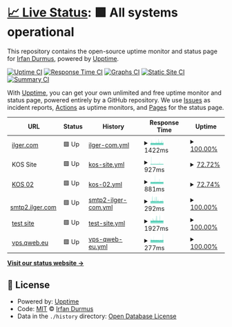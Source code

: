 # [📈 Live Status](https://shirfan.github.io/Uptime): <!--live status--> **🟩 All systems operational**

This repository contains the open-source uptime monitor and status page for [Irfan Durmus](http://irfandurmus.com/cv), powered by [Upptime](https://github.com/upptime/upptime).

[![Uptime CI](https://github.com/Irfan/upptime/workflows/Uptime%20CI/badge.svg)](https://github.com/Irfan/upptime/actions?query=workflow%3A%22Uptime+CI%22)
[![Response Time CI](https://github.com/Irfan/upptime/workflows/Response%20Time%20CI/badge.svg)](https://github.com/Irfan/upptime/actions?query=workflow%3A%22Response+Time+CI%22)
[![Graphs CI](https://github.com/Irfan/upptime/workflows/Graphs%20CI/badge.svg)](https://github.com/Irfan/upptime/actions?query=workflow%3A%22Graphs+CI%22)
[![Static Site CI](https://github.com/Irfan/upptime/workflows/Static%20Site%20CI/badge.svg)](https://github.com/Irfan/upptime/actions?query=workflow%3A%22Static+Site+CI%22)
[![Summary CI](https://github.com/Irfan/upptime/workflows/Summary%20CI/badge.svg)](https://github.com/Irfan/upptime/actions?query=workflow%3A%22Summary+CI%22)

With [Upptime](https://upptime.js.org), you can get your own unlimited and free uptime monitor and status page, powered entirely by a GitHub repository. We use [Issues](https://github.com/Irfan/upptime/issues) as incident reports, [Actions](https://github.com/Irfan/upptime/actions) as uptime monitors, and [Pages](https://Irfan.github.io/upptime) for the status page.

<!--start: status pages-->
<!-- This summary is generated by Upptime (https://github.com/upptime/upptime) -->
<!-- Do not edit this manually, your changes will be overwritten -->
<!-- prettier-ignore -->
| URL | Status | History | Response Time | Uptime |
| --- | ------ | ------- | ------------- | ------ |
| <img alt="" src="https://icons.duckduckgo.com/ip3/www.ilger.com.ico" height="13"> [ilger.com](https://www.ilger.com) | 🟩 Up | [ilger-com.yml](https://github.com/shirfan/Uptime/commits/HEAD/history/ilger-com.yml) | <details><summary><img alt="Response time graph" src="./graphs/ilger-com/response-time-week.png" height="20"> 1422ms</summary><br><a href="https://shirfan.github.io/Uptime/history/ilger-com"><img alt="Response time 1424" src="https://img.shields.io/endpoint?url=https%3A%2F%2Fraw.githubusercontent.com%2Fshirfan%2FUptime%2FHEAD%2Fapi%2Filger-com%2Fresponse-time.json"></a><br><a href="https://shirfan.github.io/Uptime/history/ilger-com"><img alt="24-hour response time 1422" src="https://img.shields.io/endpoint?url=https%3A%2F%2Fraw.githubusercontent.com%2Fshirfan%2FUptime%2FHEAD%2Fapi%2Filger-com%2Fresponse-time-day.json"></a><br><a href="https://shirfan.github.io/Uptime/history/ilger-com"><img alt="7-day response time 1422" src="https://img.shields.io/endpoint?url=https%3A%2F%2Fraw.githubusercontent.com%2Fshirfan%2FUptime%2FHEAD%2Fapi%2Filger-com%2Fresponse-time-week.json"></a><br><a href="https://shirfan.github.io/Uptime/history/ilger-com"><img alt="30-day response time 1424" src="https://img.shields.io/endpoint?url=https%3A%2F%2Fraw.githubusercontent.com%2Fshirfan%2FUptime%2FHEAD%2Fapi%2Filger-com%2Fresponse-time-month.json"></a><br><a href="https://shirfan.github.io/Uptime/history/ilger-com"><img alt="1-year response time 1424" src="https://img.shields.io/endpoint?url=https%3A%2F%2Fraw.githubusercontent.com%2Fshirfan%2FUptime%2FHEAD%2Fapi%2Filger-com%2Fresponse-time-year.json"></a></details> | <details><summary><a href="https://shirfan.github.io/Uptime/history/ilger-com">100.00%</a></summary><a href="https://shirfan.github.io/Uptime/history/ilger-com"><img alt="All-time uptime 100.00%" src="https://img.shields.io/endpoint?url=https%3A%2F%2Fraw.githubusercontent.com%2Fshirfan%2FUptime%2FHEAD%2Fapi%2Filger-com%2Fuptime.json"></a><br><a href="https://shirfan.github.io/Uptime/history/ilger-com"><img alt="24-hour uptime 100.00%" src="https://img.shields.io/endpoint?url=https%3A%2F%2Fraw.githubusercontent.com%2Fshirfan%2FUptime%2FHEAD%2Fapi%2Filger-com%2Fuptime-day.json"></a><br><a href="https://shirfan.github.io/Uptime/history/ilger-com"><img alt="7-day uptime 100.00%" src="https://img.shields.io/endpoint?url=https%3A%2F%2Fraw.githubusercontent.com%2Fshirfan%2FUptime%2FHEAD%2Fapi%2Filger-com%2Fuptime-week.json"></a><br><a href="https://shirfan.github.io/Uptime/history/ilger-com"><img alt="30-day uptime 100.00%" src="https://img.shields.io/endpoint?url=https%3A%2F%2Fraw.githubusercontent.com%2Fshirfan%2FUptime%2FHEAD%2Fapi%2Filger-com%2Fuptime-month.json"></a><br><a href="https://shirfan.github.io/Uptime/history/ilger-com"><img alt="1-year uptime 100.00%" src="https://img.shields.io/endpoint?url=https%3A%2F%2Fraw.githubusercontent.com%2Fshirfan%2FUptime%2FHEAD%2Fapi%2Filger-com%2Fuptime-year.json"></a></details>
| <img alt="" src="https://icons.duckduckgo.com/ip3/null.ico" height="13"> KOS Site | 🟩 Up | [kos-site.yml](https://github.com/shirfan/Uptime/commits/HEAD/history/kos-site.yml) | <details><summary><img alt="Response time graph" src="./graphs/kos-site/response-time-week.png" height="20"> 927ms</summary><br><a href="https://shirfan.github.io/Uptime/history/kos-site"><img alt="Response time 902" src="https://img.shields.io/endpoint?url=https%3A%2F%2Fraw.githubusercontent.com%2Fshirfan%2FUptime%2FHEAD%2Fapi%2Fkos-site%2Fresponse-time.json"></a><br><a href="https://shirfan.github.io/Uptime/history/kos-site"><img alt="24-hour response time 895" src="https://img.shields.io/endpoint?url=https%3A%2F%2Fraw.githubusercontent.com%2Fshirfan%2FUptime%2FHEAD%2Fapi%2Fkos-site%2Fresponse-time-day.json"></a><br><a href="https://shirfan.github.io/Uptime/history/kos-site"><img alt="7-day response time 927" src="https://img.shields.io/endpoint?url=https%3A%2F%2Fraw.githubusercontent.com%2Fshirfan%2FUptime%2FHEAD%2Fapi%2Fkos-site%2Fresponse-time-week.json"></a><br><a href="https://shirfan.github.io/Uptime/history/kos-site"><img alt="30-day response time 902" src="https://img.shields.io/endpoint?url=https%3A%2F%2Fraw.githubusercontent.com%2Fshirfan%2FUptime%2FHEAD%2Fapi%2Fkos-site%2Fresponse-time-month.json"></a><br><a href="https://shirfan.github.io/Uptime/history/kos-site"><img alt="1-year response time 902" src="https://img.shields.io/endpoint?url=https%3A%2F%2Fraw.githubusercontent.com%2Fshirfan%2FUptime%2FHEAD%2Fapi%2Fkos-site%2Fresponse-time-year.json"></a></details> | <details><summary><a href="https://shirfan.github.io/Uptime/history/kos-site">72.72%</a></summary><a href="https://shirfan.github.io/Uptime/history/kos-site"><img alt="All-time uptime 89.43%" src="https://img.shields.io/endpoint?url=https%3A%2F%2Fraw.githubusercontent.com%2Fshirfan%2FUptime%2FHEAD%2Fapi%2Fkos-site%2Fuptime.json"></a><br><a href="https://shirfan.github.io/Uptime/history/kos-site"><img alt="24-hour uptime 0.00%" src="https://img.shields.io/endpoint?url=https%3A%2F%2Fraw.githubusercontent.com%2Fshirfan%2FUptime%2FHEAD%2Fapi%2Fkos-site%2Fuptime-day.json"></a><br><a href="https://shirfan.github.io/Uptime/history/kos-site"><img alt="7-day uptime 72.72%" src="https://img.shields.io/endpoint?url=https%3A%2F%2Fraw.githubusercontent.com%2Fshirfan%2FUptime%2FHEAD%2Fapi%2Fkos-site%2Fuptime-week.json"></a><br><a href="https://shirfan.github.io/Uptime/history/kos-site"><img alt="30-day uptime 89.43%" src="https://img.shields.io/endpoint?url=https%3A%2F%2Fraw.githubusercontent.com%2Fshirfan%2FUptime%2FHEAD%2Fapi%2Fkos-site%2Fuptime-month.json"></a><br><a href="https://shirfan.github.io/Uptime/history/kos-site"><img alt="1-year uptime 89.43%" src="https://img.shields.io/endpoint?url=https%3A%2F%2Fraw.githubusercontent.com%2Fshirfan%2FUptime%2FHEAD%2Fapi%2Fkos-site%2Fuptime-year.json"></a></details>
| <img alt="" src="https://icons.duckduckgo.com/ip3/kos02.ilger.com.ico" height="13"> [KOS 02](https://kos02.ilger.com) | 🟩 Up | [kos-02.yml](https://github.com/shirfan/Uptime/commits/HEAD/history/kos-02.yml) | <details><summary><img alt="Response time graph" src="./graphs/kos-02/response-time-week.png" height="20"> 881ms</summary><br><a href="https://shirfan.github.io/Uptime/history/kos-02"><img alt="Response time 882" src="https://img.shields.io/endpoint?url=https%3A%2F%2Fraw.githubusercontent.com%2Fshirfan%2FUptime%2FHEAD%2Fapi%2Fkos-02%2Fresponse-time.json"></a><br><a href="https://shirfan.github.io/Uptime/history/kos-02"><img alt="24-hour response time 870" src="https://img.shields.io/endpoint?url=https%3A%2F%2Fraw.githubusercontent.com%2Fshirfan%2FUptime%2FHEAD%2Fapi%2Fkos-02%2Fresponse-time-day.json"></a><br><a href="https://shirfan.github.io/Uptime/history/kos-02"><img alt="7-day response time 881" src="https://img.shields.io/endpoint?url=https%3A%2F%2Fraw.githubusercontent.com%2Fshirfan%2FUptime%2FHEAD%2Fapi%2Fkos-02%2Fresponse-time-week.json"></a><br><a href="https://shirfan.github.io/Uptime/history/kos-02"><img alt="30-day response time 882" src="https://img.shields.io/endpoint?url=https%3A%2F%2Fraw.githubusercontent.com%2Fshirfan%2FUptime%2FHEAD%2Fapi%2Fkos-02%2Fresponse-time-month.json"></a><br><a href="https://shirfan.github.io/Uptime/history/kos-02"><img alt="1-year response time 882" src="https://img.shields.io/endpoint?url=https%3A%2F%2Fraw.githubusercontent.com%2Fshirfan%2FUptime%2FHEAD%2Fapi%2Fkos-02%2Fresponse-time-year.json"></a></details> | <details><summary><a href="https://shirfan.github.io/Uptime/history/kos-02">72.74%</a></summary><a href="https://shirfan.github.io/Uptime/history/kos-02"><img alt="All-time uptime 89.43%" src="https://img.shields.io/endpoint?url=https%3A%2F%2Fraw.githubusercontent.com%2Fshirfan%2FUptime%2FHEAD%2Fapi%2Fkos-02%2Fuptime.json"></a><br><a href="https://shirfan.github.io/Uptime/history/kos-02"><img alt="24-hour uptime 0.00%" src="https://img.shields.io/endpoint?url=https%3A%2F%2Fraw.githubusercontent.com%2Fshirfan%2FUptime%2FHEAD%2Fapi%2Fkos-02%2Fuptime-day.json"></a><br><a href="https://shirfan.github.io/Uptime/history/kos-02"><img alt="7-day uptime 72.74%" src="https://img.shields.io/endpoint?url=https%3A%2F%2Fraw.githubusercontent.com%2Fshirfan%2FUptime%2FHEAD%2Fapi%2Fkos-02%2Fuptime-week.json"></a><br><a href="https://shirfan.github.io/Uptime/history/kos-02"><img alt="30-day uptime 89.43%" src="https://img.shields.io/endpoint?url=https%3A%2F%2Fraw.githubusercontent.com%2Fshirfan%2FUptime%2FHEAD%2Fapi%2Fkos-02%2Fuptime-month.json"></a><br><a href="https://shirfan.github.io/Uptime/history/kos-02"><img alt="1-year uptime 89.43%" src="https://img.shields.io/endpoint?url=https%3A%2F%2Fraw.githubusercontent.com%2Fshirfan%2FUptime%2FHEAD%2Fapi%2Fkos-02%2Fuptime-year.json"></a></details>
| <img alt="" src="https://icons.duckduckgo.com/ip3/null.ico" height="13"> [smtp2.ilger.com](smtp2.ilger.it) | 🟩 Up | [smtp2-ilger-com.yml](https://github.com/shirfan/Uptime/commits/HEAD/history/smtp2-ilger-com.yml) | <details><summary><img alt="Response time graph" src="./graphs/smtp2-ilger-com/response-time-week.png" height="20"> 292ms</summary><br><a href="https://shirfan.github.io/Uptime/history/smtp2-ilger-com"><img alt="Response time 291" src="https://img.shields.io/endpoint?url=https%3A%2F%2Fraw.githubusercontent.com%2Fshirfan%2FUptime%2FHEAD%2Fapi%2Fsmtp2-ilger-com%2Fresponse-time.json"></a><br><a href="https://shirfan.github.io/Uptime/history/smtp2-ilger-com"><img alt="24-hour response time 289" src="https://img.shields.io/endpoint?url=https%3A%2F%2Fraw.githubusercontent.com%2Fshirfan%2FUptime%2FHEAD%2Fapi%2Fsmtp2-ilger-com%2Fresponse-time-day.json"></a><br><a href="https://shirfan.github.io/Uptime/history/smtp2-ilger-com"><img alt="7-day response time 292" src="https://img.shields.io/endpoint?url=https%3A%2F%2Fraw.githubusercontent.com%2Fshirfan%2FUptime%2FHEAD%2Fapi%2Fsmtp2-ilger-com%2Fresponse-time-week.json"></a><br><a href="https://shirfan.github.io/Uptime/history/smtp2-ilger-com"><img alt="30-day response time 291" src="https://img.shields.io/endpoint?url=https%3A%2F%2Fraw.githubusercontent.com%2Fshirfan%2FUptime%2FHEAD%2Fapi%2Fsmtp2-ilger-com%2Fresponse-time-month.json"></a><br><a href="https://shirfan.github.io/Uptime/history/smtp2-ilger-com"><img alt="1-year response time 291" src="https://img.shields.io/endpoint?url=https%3A%2F%2Fraw.githubusercontent.com%2Fshirfan%2FUptime%2FHEAD%2Fapi%2Fsmtp2-ilger-com%2Fresponse-time-year.json"></a></details> | <details><summary><a href="https://shirfan.github.io/Uptime/history/smtp2-ilger-com">100.00%</a></summary><a href="https://shirfan.github.io/Uptime/history/smtp2-ilger-com"><img alt="All-time uptime 99.75%" src="https://img.shields.io/endpoint?url=https%3A%2F%2Fraw.githubusercontent.com%2Fshirfan%2FUptime%2FHEAD%2Fapi%2Fsmtp2-ilger-com%2Fuptime.json"></a><br><a href="https://shirfan.github.io/Uptime/history/smtp2-ilger-com"><img alt="24-hour uptime 100.00%" src="https://img.shields.io/endpoint?url=https%3A%2F%2Fraw.githubusercontent.com%2Fshirfan%2FUptime%2FHEAD%2Fapi%2Fsmtp2-ilger-com%2Fuptime-day.json"></a><br><a href="https://shirfan.github.io/Uptime/history/smtp2-ilger-com"><img alt="7-day uptime 100.00%" src="https://img.shields.io/endpoint?url=https%3A%2F%2Fraw.githubusercontent.com%2Fshirfan%2FUptime%2FHEAD%2Fapi%2Fsmtp2-ilger-com%2Fuptime-week.json"></a><br><a href="https://shirfan.github.io/Uptime/history/smtp2-ilger-com"><img alt="30-day uptime 99.75%" src="https://img.shields.io/endpoint?url=https%3A%2F%2Fraw.githubusercontent.com%2Fshirfan%2FUptime%2FHEAD%2Fapi%2Fsmtp2-ilger-com%2Fuptime-month.json"></a><br><a href="https://shirfan.github.io/Uptime/history/smtp2-ilger-com"><img alt="1-year uptime 99.75%" src="https://img.shields.io/endpoint?url=https%3A%2F%2Fraw.githubusercontent.com%2Fshirfan%2FUptime%2FHEAD%2Fapi%2Fsmtp2-ilger-com%2Fuptime-year.json"></a></details>
| <img alt="" src="https://icons.duckduckgo.com/ip3/ilger.com.ico" height="13"> [test site](https://ilger.com/) | 🟩 Up | [test-site.yml](https://github.com/shirfan/Uptime/commits/HEAD/history/test-site.yml) | <details><summary><img alt="Response time graph" src="./graphs/test-site/response-time-week.png" height="20"> 1927ms</summary><br><a href="https://shirfan.github.io/Uptime/history/test-site"><img alt="Response time 1915" src="https://img.shields.io/endpoint?url=https%3A%2F%2Fraw.githubusercontent.com%2Fshirfan%2FUptime%2FHEAD%2Fapi%2Ftest-site%2Fresponse-time.json"></a><br><a href="https://shirfan.github.io/Uptime/history/test-site"><img alt="24-hour response time 1904" src="https://img.shields.io/endpoint?url=https%3A%2F%2Fraw.githubusercontent.com%2Fshirfan%2FUptime%2FHEAD%2Fapi%2Ftest-site%2Fresponse-time-day.json"></a><br><a href="https://shirfan.github.io/Uptime/history/test-site"><img alt="7-day response time 1927" src="https://img.shields.io/endpoint?url=https%3A%2F%2Fraw.githubusercontent.com%2Fshirfan%2FUptime%2FHEAD%2Fapi%2Ftest-site%2Fresponse-time-week.json"></a><br><a href="https://shirfan.github.io/Uptime/history/test-site"><img alt="30-day response time 1915" src="https://img.shields.io/endpoint?url=https%3A%2F%2Fraw.githubusercontent.com%2Fshirfan%2FUptime%2FHEAD%2Fapi%2Ftest-site%2Fresponse-time-month.json"></a><br><a href="https://shirfan.github.io/Uptime/history/test-site"><img alt="1-year response time 1915" src="https://img.shields.io/endpoint?url=https%3A%2F%2Fraw.githubusercontent.com%2Fshirfan%2FUptime%2FHEAD%2Fapi%2Ftest-site%2Fresponse-time-year.json"></a></details> | <details><summary><a href="https://shirfan.github.io/Uptime/history/test-site">100.00%</a></summary><a href="https://shirfan.github.io/Uptime/history/test-site"><img alt="All-time uptime 100.00%" src="https://img.shields.io/endpoint?url=https%3A%2F%2Fraw.githubusercontent.com%2Fshirfan%2FUptime%2FHEAD%2Fapi%2Ftest-site%2Fuptime.json"></a><br><a href="https://shirfan.github.io/Uptime/history/test-site"><img alt="24-hour uptime 100.00%" src="https://img.shields.io/endpoint?url=https%3A%2F%2Fraw.githubusercontent.com%2Fshirfan%2FUptime%2FHEAD%2Fapi%2Ftest-site%2Fuptime-day.json"></a><br><a href="https://shirfan.github.io/Uptime/history/test-site"><img alt="7-day uptime 100.00%" src="https://img.shields.io/endpoint?url=https%3A%2F%2Fraw.githubusercontent.com%2Fshirfan%2FUptime%2FHEAD%2Fapi%2Ftest-site%2Fuptime-week.json"></a><br><a href="https://shirfan.github.io/Uptime/history/test-site"><img alt="30-day uptime 100.00%" src="https://img.shields.io/endpoint?url=https%3A%2F%2Fraw.githubusercontent.com%2Fshirfan%2FUptime%2FHEAD%2Fapi%2Ftest-site%2Fuptime-month.json"></a><br><a href="https://shirfan.github.io/Uptime/history/test-site"><img alt="1-year uptime 100.00%" src="https://img.shields.io/endpoint?url=https%3A%2F%2Fraw.githubusercontent.com%2Fshirfan%2FUptime%2FHEAD%2Fapi%2Ftest-site%2Fuptime-year.json"></a></details>
| <img alt="" src="https://icons.duckduckgo.com/ip3/null.ico" height="13"> [vps.qweb.eu](vps.qweb.eu) | 🟩 Up | [vps-qweb-eu.yml](https://github.com/shirfan/Uptime/commits/HEAD/history/vps-qweb-eu.yml) | <details><summary><img alt="Response time graph" src="./graphs/vps-qweb-eu/response-time-week.png" height="20"> 277ms</summary><br><a href="https://shirfan.github.io/Uptime/history/vps-qweb-eu"><img alt="Response time 279" src="https://img.shields.io/endpoint?url=https%3A%2F%2Fraw.githubusercontent.com%2Fshirfan%2FUptime%2FHEAD%2Fapi%2Fvps-qweb-eu%2Fresponse-time.json"></a><br><a href="https://shirfan.github.io/Uptime/history/vps-qweb-eu"><img alt="24-hour response time 279" src="https://img.shields.io/endpoint?url=https%3A%2F%2Fraw.githubusercontent.com%2Fshirfan%2FUptime%2FHEAD%2Fapi%2Fvps-qweb-eu%2Fresponse-time-day.json"></a><br><a href="https://shirfan.github.io/Uptime/history/vps-qweb-eu"><img alt="7-day response time 277" src="https://img.shields.io/endpoint?url=https%3A%2F%2Fraw.githubusercontent.com%2Fshirfan%2FUptime%2FHEAD%2Fapi%2Fvps-qweb-eu%2Fresponse-time-week.json"></a><br><a href="https://shirfan.github.io/Uptime/history/vps-qweb-eu"><img alt="30-day response time 279" src="https://img.shields.io/endpoint?url=https%3A%2F%2Fraw.githubusercontent.com%2Fshirfan%2FUptime%2FHEAD%2Fapi%2Fvps-qweb-eu%2Fresponse-time-month.json"></a><br><a href="https://shirfan.github.io/Uptime/history/vps-qweb-eu"><img alt="1-year response time 279" src="https://img.shields.io/endpoint?url=https%3A%2F%2Fraw.githubusercontent.com%2Fshirfan%2FUptime%2FHEAD%2Fapi%2Fvps-qweb-eu%2Fresponse-time-year.json"></a></details> | <details><summary><a href="https://shirfan.github.io/Uptime/history/vps-qweb-eu">100.00%</a></summary><a href="https://shirfan.github.io/Uptime/history/vps-qweb-eu"><img alt="All-time uptime 100.00%" src="https://img.shields.io/endpoint?url=https%3A%2F%2Fraw.githubusercontent.com%2Fshirfan%2FUptime%2FHEAD%2Fapi%2Fvps-qweb-eu%2Fuptime.json"></a><br><a href="https://shirfan.github.io/Uptime/history/vps-qweb-eu"><img alt="24-hour uptime 100.00%" src="https://img.shields.io/endpoint?url=https%3A%2F%2Fraw.githubusercontent.com%2Fshirfan%2FUptime%2FHEAD%2Fapi%2Fvps-qweb-eu%2Fuptime-day.json"></a><br><a href="https://shirfan.github.io/Uptime/history/vps-qweb-eu"><img alt="7-day uptime 100.00%" src="https://img.shields.io/endpoint?url=https%3A%2F%2Fraw.githubusercontent.com%2Fshirfan%2FUptime%2FHEAD%2Fapi%2Fvps-qweb-eu%2Fuptime-week.json"></a><br><a href="https://shirfan.github.io/Uptime/history/vps-qweb-eu"><img alt="30-day uptime 100.00%" src="https://img.shields.io/endpoint?url=https%3A%2F%2Fraw.githubusercontent.com%2Fshirfan%2FUptime%2FHEAD%2Fapi%2Fvps-qweb-eu%2Fuptime-month.json"></a><br><a href="https://shirfan.github.io/Uptime/history/vps-qweb-eu"><img alt="1-year uptime 100.00%" src="https://img.shields.io/endpoint?url=https%3A%2F%2Fraw.githubusercontent.com%2Fshirfan%2FUptime%2FHEAD%2Fapi%2Fvps-qweb-eu%2Fuptime-year.json"></a></details>

<!--end: status pages-->

[**Visit our status website →**](https://shirfan.github.io/Uptime)

## 📄 License

- Powered by: [Upptime](https://github.com/upptime/upptime)
- Code: [MIT](./LICENSE) © [Irfan Durmus](http://irfandurmus.com/cv)
- Data in the `./history` directory: [Open Database License](https://opendatacommons.org/licenses/odbl/1-0/)

